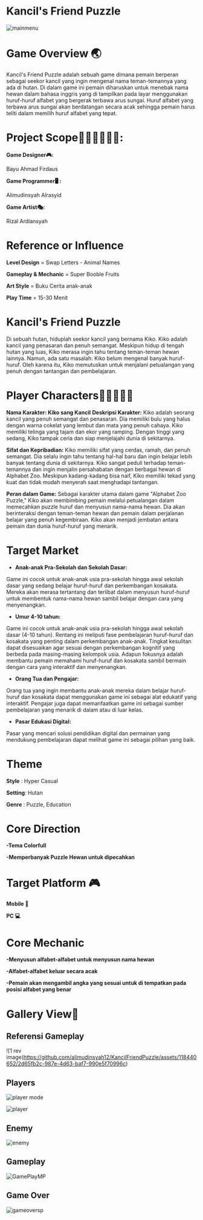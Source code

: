 # Kancil's Friend Puzzle
![mainmenu](https://user-images.githubusercontent.com/118440652/209903274-2b7b5ae6-e931-41a4-9912-4b90814af370.PNG)

# Game Overview 🌏
Kancil's Friend Puzzle adalah sebuah game dimana pemain berperan sebagai seekor kancil yang ingin mengenal nama teman-temannya yang ada di hutan. Di dalam game ini pemain diharuskan untuk menebak nama hewan dalam bahasa inggris yang di tampilkan pada layar menggunakan huruf-huruf alfabet yang bergerak terbawa arus sungai. Huruf alfabet yang terbawa arus sungai akan berdatangan secara acak sehingga pemain harus teliti dalam memilih huruf alfabet yang tepat.

# Project Scope🙋🏻‍♀️🙋🏻‍♂️:

**Game Designer🎮:**

Bayu Ahmad Firdaus

**Game Programmer🖥️ :**

Alimudinsyah Alrasyid

**Game Artist🎭:**

Rizal Ardiansyah

# Reference or Influence
**Level Design** = Swap Letters - Animal Names

**Gameplay & Mechanic** = Super Booble Fruits

**Art Style** = Buku Cerita anak-anak

**Play Time** = 15-30 Menit

# Kancil's Friend Puzzle
Di sebuah hutan, hiduplah seekor kancil yang bernama Kiko. Kiko adalah kancil yang penasaran dan penuh semangat. Meskipun hidup di tengah hutan yang luas, Kiko merasa ingin tahu tentang teman-teman hewan lainnya. Namun, ada satu masalah: Kiko belum mengenal banyak huruf-huruf. Oleh karena itu, Kiko memutuskan untuk menjalani petualangan yang penuh dengan tantangan dan pembelajaran.

# Player Characters👩🏻‍💻👩‍💻

**Nama Karakter: Kiko sang Kancil**
**Deskripsi Karakter:**
Kiko adalah seorang kancil yang penuh semangat dan penasaran. Dia memiliki bulu yang halus dengan warna cokelat yang lembut dan mata yang penuh cahaya. Kiko memiliki telinga yang tajam dan ekor yang ramping. Dengan tinggi yang sedang, Kiko tampak ceria dan siap menjelajahi dunia di sekitarnya.

**Sifat dan Kepribadian:**
Kiko memiliki sifat yang cerdas, ramah, dan penuh semangat. Dia selalu ingin tahu tentang hal-hal baru dan ingin belajar lebih banyak tentang dunia di sekitarnya. Kiko sangat peduli terhadap teman-temannya dan ingin menjalin persahabatan dengan berbagai hewan di Alphabet Zoo. Meskipun kadang-kadang bisa naif, Kiko memiliki tekad yang kuat dan tidak mudah menyerah saat menghadapi tantangan.

**Peran dalam Game:**
Sebagai karakter utama dalam game "Alphabet Zoo Puzzle," Kiko akan membimbing pemain melalui petualangan dalam memecahkan puzzle huruf dan menyusun nama-nama hewan. Dia akan berinteraksi dengan teman-teman hewan dan pemain dalam perjalanan belajar yang penuh kegembiraan. Kiko akan menjadi jembatan antara pemain dan dunia huruf-huruf yang menarik.

# Target Market
- **Anak-anak Pra-Sekolah dan Sekolah Dasar:**

Game ini cocok untuk anak-anak usia pra-sekolah hingga awal sekolah dasar yang sedang belajar huruf-huruf dan perkembangan kosakata. Mereka akan merasa tertantang dan terlibat dalam menyusun huruf-huruf untuk membentuk nama-nama hewan sambil belajar dengan cara yang menyenangkan.

- **Umur 4-10 tahun:**

Game ini cocok untuk anak-anak usia pra-sekolah hingga awal sekolah dasar (4-10 tahun). Rentang ini meliputi fase pembelajaran huruf-huruf dan kosakata yang penting dalam perkembangan anak-anak. Tingkat kesulitan dapat disesuaikan agar sesuai dengan perkembangan kognitif yang berbeda pada masing-masing kelompok usia. Adapun fokusnya adalah membantu pemain memahami huruf-huruf dan kosakata sambil bermain dengan cara yang interaktif dan menyenangkan.

- **Orang Tua dan Pengajar:**

Orang tua yang ingin membantu anak-anak mereka dalam belajar huruf-huruf dan kosakata dapat menggunakan game ini sebagai alat edukatif yang interaktif. Pengajar juga dapat memanfaatkan game ini sebagai sumber pembelajaran yang menarik di dalam atau di luar kelas.

- **Pasar Edukasi Digital:**

Pasar yang mencari solusi pendidikan digital dan permainan yang mendukung pembelajaran dapat melihat game ini sebagai pilihan yang baik.

# Theme
**Style** : Hyper Casual

**Setting**: Hutan

**Genre** : Puzzle, Education

# Core Direction
**-Tema Colorfull**

**-Memperbanyak Puzzle Hewan untuk dipecahkan**

# Target Platform 🎮
**Mobile 📱**

**PC 💻**

# Core Mechanic
**-Menyusun alfabet-alfabet untuk menyusun nama hewan**

**-Alfabet-alfabet keluar secara acak**

**-Pemain akan mengambil angka yang sesuai untuk di tempatkan pada posisi alfabet yang benar**

# Gallery View🌆
## Referensi Gameplay
![1 rev image(https://github.com/alimudinsyah12/KancilFriendPuzzle/assets/118440652/2d65fb2c-987e-4d63-baf7-990e5f70996c)

## Players
![player mode](https://user-images.githubusercontent.com/118440652/209903496-ddfc7b9c-bdb7-4e0a-b5a3-63d9ba32ace3.PNG)

![player](https://user-images.githubusercontent.com/118440652/209903508-dc4b1c91-7b16-45b4-904d-f53d12fb4ec3.PNG)

## Enemy
![enemy](https://user-images.githubusercontent.com/118440652/209903688-8b4eae37-9373-440e-b765-19cb12a9d876.PNG)


## Gameplay
![GamePlayMP](https://user-images.githubusercontent.com/118440652/209903557-696f2d0f-9a2a-466d-9644-708d6309448a.PNG)

## Game Over
![gameoversp](https://user-images.githubusercontent.com/118440652/209904020-55bd90f0-67db-4035-8f1b-5d2b483cea9a.PNG)
